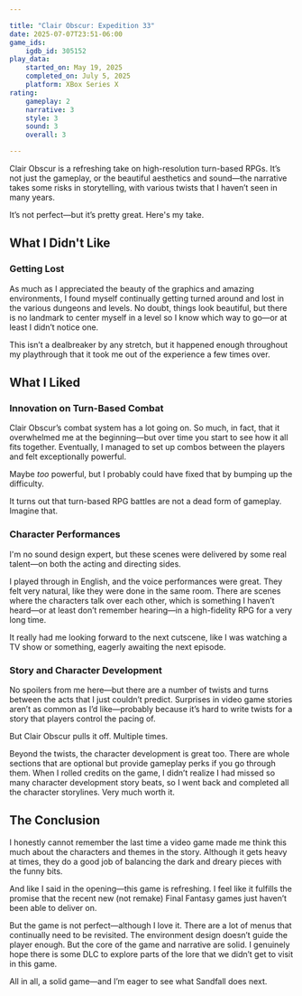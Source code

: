 ```yaml
---

title: "Clair Obscur: Expedition 33"
date: 2025-07-07T23:51-06:00
game_ids:
    igdb_id: 305152
play_data:
    started_on: May 19, 2025
    completed_on: July 5, 2025
    platform: XBox Series X
rating:
    gameplay: 2
    narrative: 3
    style: 3
    sound: 3
    overall: 3

---
```


Clair Obscur is a refreshing take on high-resolution turn-based RPGs. It’s not just the gameplay, or the beautiful aesthetics and sound—the narrative takes some risks in storytelling, with various twists that I haven’t seen in many years.

It’s not perfect—but it’s pretty great. Here's my take.

## What I Didn't Like

### Getting Lost

As much as I appreciated the beauty of the graphics and amazing environments, I found myself continually getting turned around and lost in the various dungeons and levels. No doubt, things look beautiful, but there is no landmark to center myself in a level so I know which way to go—or at least I didn’t notice one.

This isn’t a dealbreaker by any stretch, but it happened enough throughout my playthrough that it took me out of the experience a few times over.

## What I Liked

### Innovation on Turn-Based Combat

Clair Obscur’s combat system has a lot going on. So much, in fact, that it overwhelmed me at the beginning—but over time you start to see how it all fits together. Eventually, I managed to set up combos between the players and felt exceptionally powerful.

Maybe *too* powerful, but I probably could have fixed that by bumping up the difficulty.

It turns out that turn-based RPG battles are not a dead form of gameplay. Imagine that.

### Character Performances

I'm no sound design expert, but these scenes were delivered by some real talent—on both the acting and directing sides.

I played through in English, and the voice performances were great. They felt very natural, like they were done in the same room. There are scenes where the characters talk over each other, which is something I haven’t heard—or at least don’t remember hearing—in a high-fidelity RPG for a very long time.

It really had me looking forward to the next cutscene, like I was watching a TV show or something, eagerly awaiting the next episode.

### Story and Character Development

No spoilers from me here—but there are a number of twists and turns between the acts that I just couldn’t predict. Surprises in video game stories aren’t as common as I’d like—probably because it’s hard to write twists for a story that players control the pacing of.

But Clair Obscur pulls it off. Multiple times.

Beyond the twists, the character development is great too. There are whole sections that are optional but provide gameplay perks if you go through them. When I rolled credits on the game, I didn’t realize I had missed so many character development story beats, so I went back and completed all the character storylines. Very much worth it.

## The Conclusion

I honestly cannot remember the last time a video game made me think this much about the characters and themes in the story. Although it gets heavy at times, they do a good job of balancing the dark and dreary pieces with the funny bits.

And like I said in the opening—this game is refreshing. I feel like it fulfills the promise that the recent new (not remake) Final Fantasy games just haven’t been able to deliver on.

But the game is not perfect—although I love it. There are a lot of menus that continually need to be revisited. The environment design doesn’t guide the player enough. But the core of the game and narrative are solid. I genuinely hope there is some DLC to explore parts of the lore that we didn’t get to visit in this game.

All in all, a solid game—and I’m eager to see what Sandfall does next.
